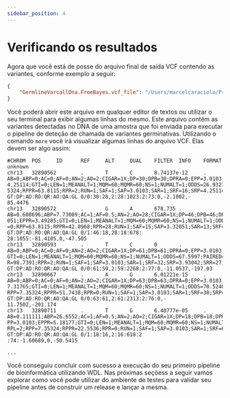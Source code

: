 ```yaml
---
sidebar_position: 4
---
```


# Verificando os resultados

Agora que você está de posse do arquivo final de saída VCF contendo as variantes, conforme exemplo a seguir:

```json
{
    "GermlineVarcallDna.FreeBayes.vcf_file": "/Users/marcelcaraciolo/Projects/gnmk/bioinfo/wdl-demo-pipeline/cromwell-executions/GermlineVarcallDna/c9b9f680-ab5a-41ca-aa5c-9a3dbe2b6f50/call-FreeBayes/execution/SAMPLE_S8.freebayes.vcf",
}
```

Você poderá abrir este arquivo em qualquer editor de textos ou utilizar o seu terminal para exibir algumas linhas do mesmo. Este arquivo contém as variantes detectadas no DNA de uma amostra que foi enviada para executar o pipeline de deteção de chamada de variantes germinativas. Utilizando o comando ```more``` você irá visualizar algumas linhas do arquivo VCF. Elas devem ser algo assim:

```
#CHROM  POS     ID      REF     ALT     QUAL    FILTER  INFO    FORMAT  unknown
chr13   32890562        .       T       C       8.74137e-12     .       AB=0;ABP=0;AC=0;AF=0;AN=2;AO=2;CIGAR=1X;DP=30;DPB=30;DPRA=0;EPP=3.0103;EPPR=
4.25114;GTI=0;LEN=1;MEANALT=1;MQM=60;MQMR=60;NS=1;NUMALT=1;ODDS=26.9327;PAIRED=1;PAIREDR=1;PAO=0;PQA=0;PQR=0;PRO=0;QA=73;QR=1023;RO=28;RPL=0;RPP=7.3
5324;RPPR=63.8115;RPR=2;RUN=1;SAF=1;SAP=3.0103;SAR=1;SRF=16;SRP=4.25114;SRR=12;TYPE=snp GT:DP:AD:RO:QR:AO:QA:GL 0/0:30:28,2:28:1023:2:73:0,-2.1002,-
85.4476
chr13   32890572        .       G       A       678.735 .       AB=0.608696;ABP=7.73089;AC=1;AF=0.5;AN=2;AO=28;CIGAR=1X;DP=46;DPB=46;DPRA=0;EPP=3.32
051;EPPR=3.49285;GTI=0;LEN=1;MEANALT=1;MQM=60;MQMR=60;NS=1;NUMALT=1;ODDS=85.5046;PAIRED=1;PAIREDR=1;PAO=0;PQA=0;PQR=0;PRO=0;QA=1055;QR=678;RO=18;RPL
=0;RPP=63.8115;RPPR=42.0968;RPR=28;RUN=1;SAF=15;SAP=3.32051;SAR=13;SRF=10;SRP=3.49285;SRR=8;TYPE=snp    GT:DP:AD:RO:QR:AO:QA:GL 0/1:46:18,28:18:678:
28:1055:-81.4105,0,-47.505
chr13   32890593        .       T       C       0       .       AB=0;ABP=0;AC=0;AF=0;AN=2;AO=2;CIGAR=1X;DP=61;DPB=61;DPRA=0;EPP=3.0103;EPPR=3.93042;
GTI=0;LEN=1;MEANALT=1;MQM=60;MQMR=60;NS=1;NUMALT=1;ODDS=67.5997;PAIRED=1;PAIREDR=1;PAO=0;PQA=0;PQR=0;PRO=0;QA=77;QR=2268;RO=59;RPL=0;RPP=7.35324;RPP
R=98.7391;RPR=2;RUN=1;SAF=1;SAP=3.0103;SAR=1;SRF=32;SRP=3.93042;SRR=27;TYPE=snp GT:DP:AD:RO:QR:AO:QA:GL 0/0:61:59,2:59:2268:2:77:0,-11.0537,-197.03
chr13   32890667        .       A       G       6.01221e-15     .       AB=0;ABP=0;AC=0;AF=0;AN=2;AO=2;CIGAR=1X;DP=63;DPB=63;DPRA=0;EPP=3.0103;EPPR=
7.31765;GTI=0;LEN=1;MEANALT=1;MQM=60;MQMR=60;NS=1;NUMALT=1;ODDS=70.5248;PAIRED=1;PAIREDR=0.983607;PAO=0;PQA=0;PQR=0;PRO=0;QA=76;QR=2313;RO=61;RPL=2;
RPP=7.35324;RPPR=51.7438;RPR=0;RUN=1;SAF=1;SAP=3.0103;SAR=1;SRF=30;SRP=3.0459;SRR=31;TYPE=snp   GT:DP:AD:RO:QR:AO:QA:GL 0/0:63:61,2:61:2313:2:76:0,-
11.7502,-201.174
chr13   32890711        .       T       G       6.40777e-05     .       AB=0.111111;ABP=26.6552;AC=1;AF=0.5;AN=2;AO=2;CIGAR=1X;DP=18;DPB=18;DPRA=0;E
PP=3.0103;EPPR=5.18177;GTI=0;LEN=1;MEANALT=1;MQM=60;MQMR=60;NS=1;NUMALT=1;ODDS=11.124;PAIRED=1;PAIREDR=1;PAO=0;PQA=0;PQR=0;PRO=0;QA=74;QR=618;RO=16;
RPL=2;RPP=7.35324;RPPR=22.5536;RPR=0;RUN=1;SAF=1;SAP=3.0103;SAR=1;SRF=6;SRP=5.18177;SRR=10;TYPE=snp     GT:DP:AD:RO:QR:AO:QA:GL 0/1:18:16,2:16:618:2
:74:-1.60689,0,-50.5415

...
```


Você conseguiu concluir com sucesso a execução do seu primeiro pipeline de bioinformática utilizando WDL. Nas próximas seçõess a seguir vamos explorar como você pode utilizar do ambiente de testes para validar seu pipeline antes de construir um release e lançar a mesma.